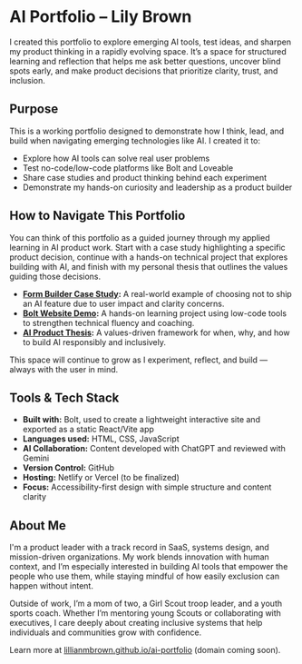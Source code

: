 # AI Portfolio – Lily Brown

I created this portfolio to explore emerging AI tools, test ideas, and sharpen my product thinking in a rapidly evolving space. It’s a space for structured learning and reflection that helps me ask better questions, uncover blind spots early, and make product decisions that prioritize clarity, trust, and inclusion.

## Purpose

This is a working portfolio designed to demonstrate how I think, lead, and build when navigating emerging technologies like AI. I created it to:
- Explore how AI tools can solve real user problems
- Test no-code/low-code platforms like Bolt and Loveable
- Share case studies and product thinking behind each experiment
- Demonstrate my hands-on curiosity and leadership as a product builder

## How to Navigate This Portfolio

You can think of this portfolio as a guided journey through my applied learning in AI product work. Start with a case study highlighting a specific product decision, continue with a hands-on technical project that explores building with AI, and finish with my personal thesis that outlines the values guiding those decisions.

- **[Form Builder Case Study](./form-builder-case-study/README.md):** A real-world example of choosing not to ship an AI feature due to user impact and clarity concerns.
- **[Bolt Website Demo](./bolt-website-demo/README.md):** A hands-on learning project using low-code tools to strengthen technical fluency and coaching.
- **[AI Product Thesis](./ai-product-thesis/README.md):** A values-driven framework for when, why, and how to build AI responsibly and inclusively.

This space will continue to grow as I experiment, reflect, and build — always with the user in mind.

## Tools & Tech Stack

- **Built with:** Bolt, used to create a lightweight interactive site and exported as a static React/Vite app  
- **Languages used:** HTML, CSS, JavaScript  
- **AI Collaboration:** Content developed with ChatGPT and reviewed with Gemini  
- **Version Control:** GitHub  
- **Hosting:** Netlify or Vercel (to be finalized)  
- **Focus:** Accessibility-first design with simple structure and content clarity

## About Me

I'm a product leader with a track record in SaaS, systems design, and mission-driven organizations. My work blends innovation with human context, and I’m especially interested in building AI tools that empower the people who use them, while staying mindful of how easily exclusion can happen without intent.

Outside of work, I’m a mom of two, a Girl Scout troop leader, and a youth sports coach. Whether I’m mentoring young Scouts or collaborating with executives, I care deeply about creating inclusive systems that help individuals and communities grow with confidence.


Learn more at [lillianmbrown.github.io/ai-portfolio](https://lillianmbrown.github.io/ai-portfolio) (domain coming soon).
